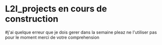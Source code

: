 # L2I_projects    en cours de construction 
#j'ai quelque erreur que je dois gerer dans la semaine pleaz ne l'utiliser pas pour le moment merci de votre comprehension
